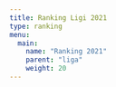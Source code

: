 ```yaml
---
title: Ranking Ligi 2021
type: ranking
menu:
  main:
    name: "Ranking 2021"
    parent: "liga"
    weight: 20
---
```


